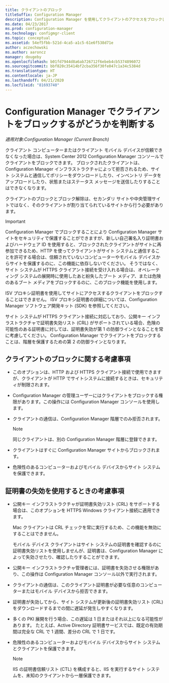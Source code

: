 ```yaml
---
title: クライアントのブロック
titleSuffix: Configuration Manager
description: Configuration Manager を使用してクライアントのアクセスをブロックし、システムのセキュリティを確保します。
ms.date: 04/23/2017
ms.prod: configuration-manager
ms.technology: configmgr-client
ms.topic: conceptual
ms.assetid: 54ef5fbb-521d-4ca5-a1c5-61e6f538d71e
author: aczechowski
ms.author: aaroncz
manager: dougeby
ms.openlocfilehash: b01fd7944d8a6ab726712f6ebeb4cb5374896072
ms.sourcegitcommit: bbf820c35414bf2cba356f30fe047c1a34c5384d
ms.translationtype: HT
ms.contentlocale: ja-JP
ms.lasthandoff: 04/21/2020
ms.locfileid: "81693740"
---
```

# <a name="determine-whether-to-block-clients-in-configuration-manager"></a>Configuration Manager でクライアントをブロックするがどうかを判断する

*適用対象:Configuration Manager (Current Branch)*

クライアント コンピューターまたはクライアント モバイル デバイスが信頼できなくなった場合は、System Center 2012 Configuration Manager コンソールでクライアントをブロックできます。 ブロックされたクライアントは、Configuration Manager インフラストラクチャによって拒否されるため、サイト システムと通信してポリシーをダウンロードしたり、インベントリ データをアップロードしたり、状態またはステータス メッセージを送信したりすることはできなくなります。  

 クライアントのブロックとブロック解除は、セカンダリ サイトや中央管理サイトではなく、そのクライアントが割り当てられているサイトから行う必要があります。  

> [!IMPORTANT]  
>  Configuration Manager でブロックすることにより Configuration Manager サイトをセキュリティで保護することができますが、新しい自己署名入り証明書およびハードウェア ID を使用すると、ブロックされたクライアントがサイトに再参加できるため、HTTP を使ってクライアントがサイト システムと通信することを許可する場合は、信頼されていないコンピューターやモバイル デバイスからサイトを保護するのに、この機能に依存しないでください。 そうではなく、サイト システムが HTTPS クライアント接続を受け入れる場合は、オペレーティング システムの展開時に使用したあと紛失したブート メディア、または危険のあるブート メディアをブロックするのに、このブロック機能を使用します。  

 ISV プロキシ証明書を使用してサイトにアクセスするクライアントをブロックすることはできません。 ISV プロキシ証明書の詳細については、Configuration Manager ソフトウェア開発キット (SDK) を参照してください。  

 サイト システムが HTTPS クライアント接続に対応しており、公開キー インフラストラクチャで証明書失効リスト (CRL) がサポートされている場合、危険の可能性のある証明書に対しては、証明書失効が第 1 の防御ラインとなることを常に考慮してください。 Configuration Manager でクライアントをブロックすることは、階層を保護するための第 2 の防御ラインとなります。  

##  <a name="considerations-for-blocking-clients"></a><a name="BKMK_Block_vs_CRL"></a> クライアントのブロックに関する考慮事項  

-   このオプションは、HTTP および HTTPS クライアント接続で使用できますが、クライアントが HTTP でサイトシステムに接続するときは、セキュリティが制限されます。  

-   Configuration Manager の管理ユーザーにはクライアントをブロックする権限があります。この操作には Configuration Manager コンソールを使用します。  

-   クライアントの通信は、Configuration Manager 階層でのみ拒否されます。  

    > [!NOTE]  
    >  同じクライアントは、別の Configuration Manager 階層に登録できます。  

-   クライアントはすぐに Configuration Manager サイトからブロックされます。  

-   危険性のあるコンピューターおよびモバイル デバイスからサイト システムを保護できます。  

## <a name="considerations-for-using-certificate-revocation"></a>証明書の失効を使用するときの考慮事項  

-   公開キー インフラストラクチャが証明書失効リスト (CRL) をサポートする場合は、このオプションを HTTPS Windows クライアント接続に適用できます。  

     Mac クライアントは CRL チェックを常に実行するため、この機能を無効にすることはできません。  

     モバイル デバイス クライアントはサイト システムの証明書を確認するのに証明書失効リストを使用しませんが、証明書は、Configuration Manager によって失効させたり、確認したりすることができます。  

-   公開キー インフラストラクチャ管理者には、証明書を失効させる権限があり、この操作は Configuration Manager コンソール以外で実行されます。  

-   クライアントの通信は、このクライアント証明書が必要な任意のコンピューターまたはモバイル デバイスから拒否できます。  

-   証明書が失効してから、サイト システムが更新後の証明書失効リスト (CRL) をダウンロードするまでの間に遅延が発生しやすくなります。  

-   多くの PKI 展開を行う場合、この遅延は 1 日またはそれ以上になる可能性があります。 たとえば、Active Directory 証明書サービスでは、既定の有効期間は完全な CRL で 1 週間、差分の CRL で 1 日です。  

-   危険性のあるコンピューターおよびモバイル デバイスからサイト システムとクライアントを保護できます。  

    > [!NOTE]  
    >  IIS の証明書信頼リスト (CTL) を構成すると、IIS を実行するサイト システムを、未知のクライアントから一層保護できます。  
